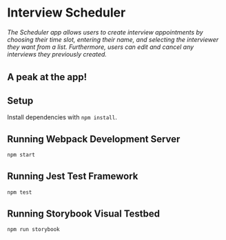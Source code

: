 # Interview Scheduler
###### The Scheduler app allows users to create interview appointments by choosing their time slot, entering their name, and selecting the interviewer they want from a list. Furthermore, users can edit and cancel any interviews they previously created.

## A peak at the app!


## Setup

Install dependencies with `npm install`.

## Running Webpack Development Server

```sh
npm start
```

## Running Jest Test Framework

```sh
npm test
```

## Running Storybook Visual Testbed

```sh
npm run storybook
```
